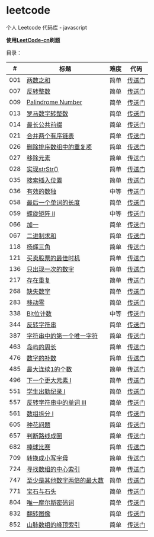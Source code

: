 # leetcode
个人 Leetcode 代码库 - javascript

**使用[LeetCode-cn](https://leetcode-cn.com/)刷题**

目录：

| # | 标题 | 难度 | 代码 |
| ------------- | ------------- | ------------- | ------------- |
| 001 | [两数之和](https://leetcode-cn.com/problems/two-sum/description/) | 简单 | [传送门](https://github.com/miya-yang/leetcode/blob/master/Code/leetcode-001-Two%20Sum.js) |
| 007 | [反转整数](https://leetcode-cn.com/problems/reverse-integer/description/) | 简单 | [传送门](https://github.com/miya-yang/leetcode/blob/master/Code/leetcode-007-Reverse%20Integer.js) |
| 009 | [Palindrome Number](https://leetcode.com/problems/palindrome-number/) | 简单 | [传送门](https://github.com/miya-yang/leetcode/blob/master/Code/leetcode-009-Palindrome%20Number.js) |
| 013 | [罗马数字转整数](https://leetcode-cn.com/problems/roman-to-integer/description/) | 简单 | [传送门](https://github.com/miya-yang/leetcode/blob/master/Code/leetcode-013-Roman%20to%20Integer.js) |
| 014 | [最长公共前缀](https://leetcode-cn.com/problems/longest-common-prefix/description/) | 简单 | [传送门](https://github.com/miya-yang/leetcode/blob/master/Code/leetcode-014-Longest%20Common%20Prefix.js) |
| 021 | [合并两个有序链表](https://leetcode-cn.com/problems/merge-two-sorted-lists/description/) | 简单 | [传送门](https://github.com/miya-yang/leetcode/blob/master/Code/leetcode-021-Merge%20Two%20Sorted%20Lists.js) |
| 026 | [删除排序数组中的重复项](https://leetcode-cn.com/problems/remove-duplicates-from-sorted-array/description/) | 简单 | [传送门](https://github.com/miya-yang/leetcode/blob/master/Code/leetcode-026-Remove%20Duplicates%20from%20Sorted%20Array.js) |
| 027 | [移除元素](https://leetcode-cn.com/problems/remove-element/description/) | 简单 | [传送门](https://github.com/miya-yang/leetcode/blob/master/Code/leetcode-027-Remove%20Element.js) |
| 028 | [实现strStr()](https://leetcode-cn.com/problems/implement-strstr/description/) | 简单 | [传送门](https://github.com/miya-yang/leetcode/blob/master/Code/leetcode-028-Implement%20strStr.js) |
| 035 | [搜索插入位置](https://leetcode-cn.com/problems/search-insert-position/description/) | 简单 | [传送门](https://github.com/miya-yang/leetcode/blob/master/Code/leetcode-035-Search%20Insert%20Position.js) |
| 036 | [有效的数独](https://leetcode-cn.com/problems/valid-sudoku/description/) | 中等 | [传送门](https://github.com/miya-yang/leetcode/blob/master/Code/leetcode-036-Valid%20Sudoku.js) |
| 058 | [最后一个单词的长度](https://leetcode-cn.com/problems/length-of-last-word/description/) | 简单 | [传送门](https://github.com/miya-yang/leetcode/blob/master/Code/leetcode-058-Length%20of%20Last%20Word.js) |
| 059 | [螺旋矩阵 II](https://leetcode-cn.com/problems/spiral-matrix-ii/) | 中等 | [传送门](https://github.com/miya-yang/leetcode/blob/master/Code/leetcode-059-Spiral%20Matrix%20II.js) |
| 066 | [加一](https://leetcode-cn.com/problems/plus-one/description/) | 简单 | [传送门](https://github.com/miya-yang/leetcode/blob/master/Code/leetcode-066-Plus%20One.js) |
| 067 | [二进制求和](https://leetcode-cn.com/problems/add-binary/description/) | 简单 | [传送门](https://github.com/miya-yang/leetcode/blob/master/Code/leetcode-067-Add%20Binary.js) |
| 118 | [杨辉三角](https://leetcode-cn.com/problems/pascals-triangle/description/) | 简单 | [传送门](https://github.com/miya-yang/leetcode/blob/master/Code/leetcode-118-Pascal's%20Triangle.js) |
| 121 | [买卖股票的最佳时机](https://leetcode-cn.com/problems/best-time-to-buy-and-sell-stock/description/) | 简单 | [传送门](https://github.com/miya-yang/leetcode/blob/master/Code/leetcode-121-Best%20Time%20to%20Buy%20and%20Sell%20Stock.js) |
| 136 | [只出现一次的数字](https://leetcode-cn.com/problems/single-number/description/) | 简单 | [传送门](https://github.com/miya-yang/leetcode/blob/master/Code/leetcode-136-Single%20Number.js) |
| 217 | [存在重复](https://leetcode-cn.com/problems/contains-duplicate/description/) | 简单 | [传送门](https://github.com/miya-yang/leetcode/blob/master/Code/leetcode-217-Contains%20Duplicate.js) |
| 268 | [缺失数字](https://leetcode-cn.com/problems/missing-number/description/) | 简单 | [传送门](https://github.com/miya-yang/leetcode/blob/master/Code/leetcode-268-Missing%20Number.js) |
| 283 | [移动零](https://leetcode-cn.com/problems/move-zeroes/description/) | 简单 | [传送门](https://github.com/miya-yang/leetcode/blob/master/Code/leetcode-283-Move%20Zeroes.js) |
| 338 | [Bit位计数](https://leetcode-cn.com/problems/counting-bits/description/) | 中等 | [传送门](https://github.com/miya-yang/leetcode/blob/master/Code/leetcode-338-Counting%20Bits.js) |
| 344 | [反转字符串](https://leetcode-cn.com/problems/reverse-string/description/) | 简单 | [传送门](https://github.com/miya-yang/leetcode/blob/master/Code/leetcode-344-Reverse%20String.js) |
| 387 | [字符串中的第一个唯一字符](https://leetcode-cn.com/problems/first-unique-character-in-a-string/description/) | 简单 | [传送门](https://github.com/miya-yang/leetcode/blob/master/Code/leetcode-387-First%20Unique%20Character%20in%20a%20String.js) |
| 463 | [岛屿的周长](https://leetcode-cn.com/problems/island-perimeter/description/) | 简单 | [传送门](https://github.com/miya-yang/leetcode/blob/master/Code/leetcode-463-Island%20Perimeter.js) |
| 476 | [数字的补数](https://leetcode-cn.com/problems/number-complement/description/) | 简单 | [传送门](https://github.com/miya-yang/leetcode/blob/master/Code/leetcode-476-Number%20Complement.js) |
| 485 | [最大连续1的个数](https://leetcode-cn.com/problems/max-consecutive-ones/description/) | 简单 | [传送门](https://github.com/miya-yang/leetcode/blob/master/Code/leetcode-485-Max%20Consecutive%20Ones.js) |
| 496 | [下一个更大元素 I](https://leetcode-cn.com/problems/next-greater-element-i/description/) | 简单 | [传送门](https://github.com/miya-yang/leetcode/blob/master/Code/leetcode-496-Next%20Greater%20Element%20I.js) |
| 551 | [学生出勤纪录 I](https://leetcode-cn.com/problems/student-attendance-record-i/description/) | 简单 | [传送门](https://github.com/miya-yang/leetcode/blob/master/Code/leetcode-551-Student%20Attendance%20Record%20I.js) |
| 557 | [反转字符串中的单词 III](https://leetcode-cn.com/problems/reverse-words-in-a-string-iii/description/) | 简单 | [传送门](https://github.com/miya-yang/leetcode/blob/master/Code/leetcode-557-Reverse%20Words%20in%20a%20String%20III.js) |
| 561 | [数组拆分 I](https://leetcode-cn.com/problems/array-partition-i/description/) | 简单 | [传送门](https://github.com/miya-yang/leetcode/blob/master/Code/leetcode-561-Array%20Partition%20I.js) |
| 605 | [种花问题](https://leetcode-cn.com/problems/can-place-flowers/description/) | 简单 | [传送门](https://github.com/miya-yang/leetcode/blob/master/Code/leetcode-605-Can%20Place%20Flowers.js) |
| 657 | [判断路线成圈](https://leetcode-cn.com/problems/judge-route-circle/description/) | 简单 | [传送门](https://github.com/miya-yang/leetcode/blob/master/Code/leetcode-657-Judge%20Route%20Circle.js) |
| 682 | [棒球比赛](https://leetcode-cn.com/problems/baseball-game/description/) | 简单 | [传送门](https://github.com/miya-yang/leetcode/blob/master/Code/leetcode-682-Baseball%20Game.js) |
| 709 | [转换成小写字母](https://leetcode-cn.com/problems/to-lower-case/description/) | 简单 | [传送门](https://github.com/miya-yang/leetcode/blob/master/Code/leetcode-709-To%20Lower%20Case.js) |
| 724 | [寻找数组的中心索引](https://leetcode-cn.com/problems/find-pivot-index/description/) | 简单 | [传送门](https://github.com/miya-yang/leetcode/blob/master/Code/leetcode-724-Find%20Pivot%20Index.js) |
| 747 | [至少是其他数字两倍的最大数](https://leetcode-cn.com/problems/largest-number-at-least-twice-of-others/description/) | 简单 | [传送门](https://github.com/miya-yang/leetcode/blob/master/Code/leetcode-747-Largest%20Number%20At%20Least%20Twice%20of%20Others.js) |
| 771 | [宝石与石头](https://leetcode-cn.com/problems/jewels-and-stones/description/) | 简单 | [传送门](https://github.com/miya-yang/leetcode/blob/master/Code/leetcode-771-Jewels%20and%20Stones.js) |
| 804 | [唯一摩尔斯密码词](https://leetcode-cn.com/problems/unique-morse-code-words/description/) | 简单 | [传送门](https://github.com/miya-yang/leetcode/blob/master/Code/leetcode-804-Unique%20Morse%20Code%20Words.js) |
| 832 | [翻转图像](https://leetcode-cn.com/problems/flipping-an-image/description/) | 简单 | [传送门](https://github.com/miya-yang/leetcode/blob/master/Code/leetcode-832-Flipping%20an%20Image.js) |
| 852 | [山脉数组的峰顶索引](https://leetcode-cn.com/problems/peak-index-in-a-mountain-array/description/) | 简单 | [传送门](https://github.com/miya-yang/leetcode/blob/master/Code/leetcode-852-Peak%20Index%20in%20a%20Mountain%20Array.js) |